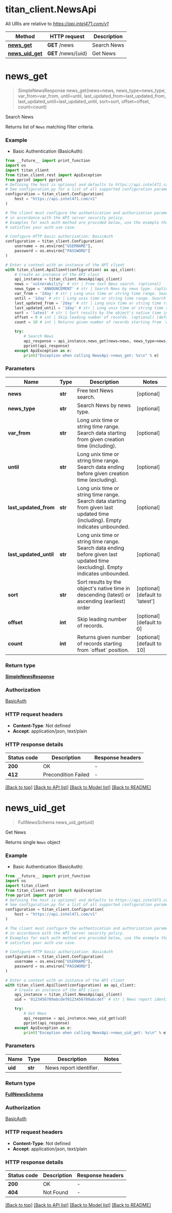 # titan_client.NewsApi

All URIs are relative to *https://api.intel471.com/v1*

Method | HTTP request | Description
------------- | ------------- | -------------
[**news_get**](NewsApi.md#news_get) | **GET** /news | Search News
[**news_uid_get**](NewsApi.md#news_uid_get) | **GET** /news/{uid} | Get News


# **news_get**
> SimpleNewsResponse news_get(news=news, news_type=news_type, var_from=var_from, until=until, last_updated_from=last_updated_from, last_updated_until=last_updated_until, sort=sort, offset=offset, count=count)

Search News

Returns list of `News` matching filter criteria.

### Example

* Basic Authentication (BasicAuth):
```python
from __future__ import print_function
import os
import titan_client
from titan_client.rest import ApiException
from pprint import pprint
# Defining the host is optional and defaults to https://api.intel471.com/v1
# See configuration.py for a list of all supported configuration parameters.
configuration = titan_client.Configuration(
    host = "https://api.intel471.com/v1"
)

# The client must configure the authentication and authorization parameters
# in accordance with the API server security policy.
# Examples for each auth method are provided below, use the example that
# satisfies your auth use case.

# Configure HTTP basic authorization: BasicAuth
configuration = titan_client.Configuration(
    username = os.environ["USERNAME"],
    password = os.environ["PASSWORD"]
)

# Enter a context with an instance of the API client
with titan_client.ApiClient(configuration) as api_client:
    # Create an instance of the API class
    api_instance = titan_client.NewsApi(api_client)
    news = 'vulnerability' # str | Free text News search. (optional)
    news_type = 'ANNOUNCEMENT' # str | Search News by news type. (optional)
    var_from = '2day' # str | Long unix time or string time range. Search data starting from given creation time (including). (optional)
    until = '1day' # str | Long unix time or string time range. Search data ending before given creation time (excluding). (optional)
    last_updated_from = '2day' # str | Long unix time or string time range. Search data starting from given last updated time (including). Empty indicates unbounded. (optional)
    last_updated_until = '1day' # str | Long unix time or string time range. Search data ending before given last updated time (excluding). Empty indicates unbounded. (optional)
    sort = 'latest' # str | Sort results by the object's native time in descending (latest) or ascending (earliest) order (optional) (default to 'latest')
    offset = 0 # int | Skip leading number of records. (optional) (default to 0)
    count = 10 # int | Returns given number of records starting from `offset` position. (optional) (default to 10)

    try:
        # Search News
        api_response = api_instance.news_get(news=news, news_type=news_type, var_from=var_from, until=until, last_updated_from=last_updated_from, last_updated_until=last_updated_until, sort=sort, offset=offset, count=count)
        pprint(api_response)
    except ApiException as e:
        print("Exception when calling NewsApi->news_get: %s\n" % e)
```


### Parameters


Name | Type | Description  | Notes
------------- | ------------- | ------------- | -------------
 **news** | **str**| Free text News search. | [optional] 
 **news_type** | **str**| Search News by news type. | [optional] 
 **var_from** | **str**| Long unix time or string time range. Search data starting from given creation time (including). | [optional] 
 **until** | **str**| Long unix time or string time range. Search data ending before given creation time (excluding). | [optional] 
 **last_updated_from** | **str**| Long unix time or string time range. Search data starting from given last updated time (including). Empty indicates unbounded. | [optional] 
 **last_updated_until** | **str**| Long unix time or string time range. Search data ending before given last updated time (excluding). Empty indicates unbounded. | [optional] 
 **sort** | **str**| Sort results by the object&#39;s native time in descending (latest) or ascending (earliest) order | [optional] [default to &#39;latest&#39;]
 **offset** | **int**| Skip leading number of records. | [optional] [default to 0]
 **count** | **int**| Returns given number of records starting from &#x60;offset&#x60; position. | [optional] [default to 10]

### Return type

[**SimpleNewsResponse**](SimpleNewsResponse.md)

### Authorization

[BasicAuth](../README.md#BasicAuth)

### HTTP request headers

 - **Content-Type**: Not defined
 - **Accept**: application/json, text/plain

### HTTP response details

| Status code | Description | Response headers |
|-------------|-------------|------------------|
**200** | OK |  -  |
**412** | Precondition Failed |  -  |

[[Back to top]](#) [[Back to API list]](../README.md#documentation-for-api-endpoints) [[Back to Model list]](../README.md#documentation-for-models) [[Back to README]](../README.md)

# **news_uid_get**
> FullNewsSchema news_uid_get(uid)

Get News

Returns single `News` object

### Example

* Basic Authentication (BasicAuth):
```python
from __future__ import print_function
import os
import titan_client
from titan_client.rest import ApiException
from pprint import pprint
# Defining the host is optional and defaults to https://api.intel471.com/v1
# See configuration.py for a list of all supported configuration parameters.
configuration = titan_client.Configuration(
    host = "https://api.intel471.com/v1"
)

# The client must configure the authentication and authorization parameters
# in accordance with the API server security policy.
# Examples for each auth method are provided below, use the example that
# satisfies your auth use case.

# Configure HTTP basic authorization: BasicAuth
configuration = titan_client.Configuration(
    username = os.environ["USERNAME"],
    password = os.environ["PASSWORD"]
)

# Enter a context with an instance of the API client
with titan_client.ApiClient(configuration) as api_client:
    # Create an instance of the API class
    api_instance = titan_client.NewsApi(api_client)
    uid = '0123456789abcdef0123456789abcdef' # str | News report identifier.

    try:
        # Get News
        api_response = api_instance.news_uid_get(uid)
        pprint(api_response)
    except ApiException as e:
        print("Exception when calling NewsApi->news_uid_get: %s\n" % e)
```


### Parameters


Name | Type | Description  | Notes
------------- | ------------- | ------------- | -------------
 **uid** | **str**| News report identifier. | 

### Return type

[**FullNewsSchema**](FullNewsSchema.md)

### Authorization

[BasicAuth](../README.md#BasicAuth)

### HTTP request headers

 - **Content-Type**: Not defined
 - **Accept**: application/json, text/plain

### HTTP response details

| Status code | Description | Response headers |
|-------------|-------------|------------------|
**200** | OK |  -  |
**404** | Not Found |  -  |

[[Back to top]](#) [[Back to API list]](../README.md#documentation-for-api-endpoints) [[Back to Model list]](../README.md#documentation-for-models) [[Back to README]](../README.md)

